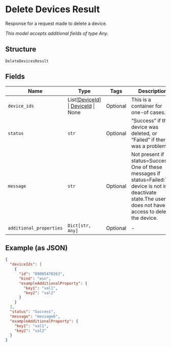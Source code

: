 
# Delete Devices Result

Response for a request made to delete a device.

*This model accepts additional fields of type Any.*

## Structure

`DeleteDevicesResult`

## Fields

| Name | Type | Tags | Description |
|  --- | --- | --- | --- |
| `device_ids` | List[[DeviceId](../../doc/models/device-id.md)] \| [DeviceId](../../doc/models/device-id.md) \| None | Optional | This is a container for one-of cases. |
| `status` | `str` | Optional | “Success” if the device was deleted, or “Failed” if there was a problem. |
| `message` | `str` | Optional | Not present if status=Success. One of these messages if status=Failed:The device is not in deactivate state.The user does not have access to delete the device. |
| `additional_properties` | `Dict[str, Any]` | Optional | - |

## Example (as JSON)

```json
{
  "deviceIds": [
    {
      "id": "09005470263",
      "kind": "esn",
      "exampleAdditionalProperty": {
        "key1": "val1",
        "key2": "val2"
      }
    }
  ],
  "status": "Success",
  "message": "message6",
  "exampleAdditionalProperty": {
    "key1": "val1",
    "key2": "val2"
  }
}
```

